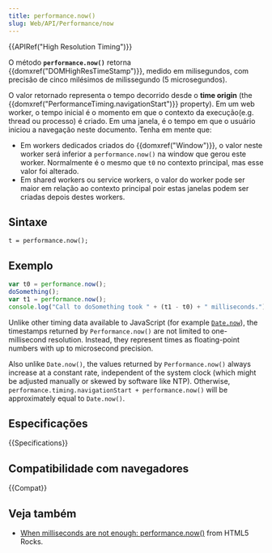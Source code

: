 ```yaml
---
title: performance.now()
slug: Web/API/Performance/now
---
```


{{APIRef("High Resolution Timing")}}

O método **`performance.now()`** retorna {{domxref("DOMHighResTimeStamp")}}, medido em milisegundos, com precisão de cinco milésimos de milissegundo (5 microsegundos).

O valor retornado representa o tempo decorrido desde o **time origin** (the {{domxref("PerformanceTiming.navigationStart")}} property). Em um web worker, o tempo inicial é o momento em que o contexto da execução(e.g. thread ou processo) é criado. Em uma janela, é o tempo em que o usuário iniciou a navegação neste documento. Tenha em mente que:

- Em workers dedicados criados do {{domxref("Window")}}, o valor neste worker será inferior a `performance.now()` na window que gerou este worker. Normalmente é o mesmo que `t0` no contexto principal, mas esse valor foi alterado.
- Em shared workers ou service workers, o valor do worker pode ser maior em relação ao contexto principal poir estas janelas podem ser criadas depois destes workers.

## Sintaxe

```
t = performance.now();
```

## Exemplo

```js
var t0 = performance.now();
doSomething();
var t1 = performance.now();
console.log("Call to doSomething took " + (t1 - t0) + " milliseconds.");
```

Unlike other timing data available to JavaScript (for example [`Date.now`](/pt-BR/docs/JavaScript/Reference/Global_Objects/Date/now)), the timestamps returned by `Performance.now()` are not limited to one-millisecond resolution. Instead, they represent times as floating-point numbers with up to microsecond precision.

Also unlike `Date.now()`, the values returned by `Performance.now()` always increase at a constant rate, independent of the system clock (which might be adjusted manually or skewed by software like NTP). Otherwise, `performance.timing.navigationStart + performance.now()` will be approximately equal to `Date.now()`.

## Especificações

{{Specifications}}

## Compatibilidade com navegadores

{{Compat}}

## Veja também

- [When milliseconds are not enough: performance.now()](http://updates.html5rocks.com/2012/08/When-milliseconds-are-not-enough-performance-now) from HTML5 Rocks.
